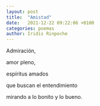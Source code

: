```yaml
---
layout: post
title:  "Amistad"
date:   2021-12-22 09:22:06 +0100
categories: poemas
author: Iridis Rinpoche
---
```


Admiración,

amor pleno, 

espíritus amados

que buscan el entendimiento

mirando a lo bonito y lo bueno.




